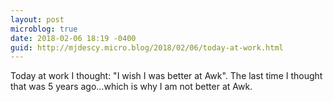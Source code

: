 ```yaml
---
layout: post
microblog: true
date: 2018-02-06 18:19 -0400
guid: http://mjdescy.micro.blog/2018/02/06/today-at-work.html
---
```

Today at work I thought: "I wish I was better at Awk". The last time I thought that was 5 years ago…which is why I am not better at Awk. 
